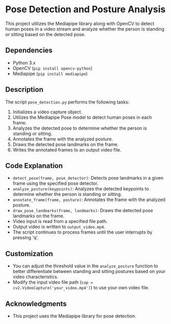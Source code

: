 # Pose Detection and Posture Analysis

This project utilizes the Mediapipe library along with OpenCV to detect human poses in a video stream and analyze whether the person is standing or sitting based on the detected pose.

## Dependencies
- Python 3.x
- OpenCV (`pip install opencv-python`)
- Mediapipe (`pip install mediapipe`)

## Description
The script `pose_detection.py` performs the following tasks:

1. Initializes a video capture object.
2. Utilizes the Mediapipe Pose model to detect human poses in each frame.
3. Analyzes the detected pose to determine whether the person is standing or sitting.
4. Annotates the frame with the analyzed posture.
5. Draws the detected pose landmarks on the frame.
6. Writes the annotated frames to an output video file.

## Code Explanation
- `detect_pose(frame, pose_detector)`: Detects pose landmarks in a given frame using the specified pose detector.
- `analyze_posture(keypoints)`: Analyzes the detected keypoints to determine whether the person is standing or sitting.
- `annotate_frame(frame, posture)`: Annotates the frame with the analyzed posture.
- `draw_pose_landmarks(frame, landmarks)`: Draws the detected pose landmarks on the frame.
- Video input is read from a specified file path.
- Output video is written to `output_video.mp4`.
- The script continues to process frames until the user interrupts by pressing 'q'.

## Customization
- You can adjust the threshold value in the `analyze_posture` function to better differentiate between standing and sitting postures based on your video characteristics.
- Modify the input video file path (`cap = cv2.VideoCapture('your_video.mp4')`) to use your own video file.

## Acknowledgments
- This project uses the Mediapipe library for pose detection.
